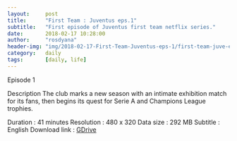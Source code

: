 ```yaml
---
layout:     post
title:      "First Team : Juventus eps.1"
subtitle:   "First episode of Juventus first team netflix series."
date:       2018-02-17 10:28:00
author:     "rosdyana"
header-img: "img/2018-02-17-First-Team-Juventus-eps-1/first-team-juve-eps-1.JPG"
category:   daily
tags:       [daily, life]
---
```


Episode 1

<div class="youtube" id="Y8E8H3YiiD4"></div>

Description
The club marks a new season with an intimate exhibition match for its fans, then begins its quest for Serie A and Champions League trophies.

Duration : 41 minutes
Resolution : 480 x 320
Data size : 292 MB
Subtitle : English
Download link : [GDrive](https://drive.google.com/open?id=16Ts5-08jHfSokSu4bfJxPEBN8Bm4MIq5)

